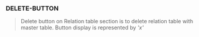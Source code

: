 ### DELETE-BUTTON

> Delete button on Relation table section is to delete relation table with master table. Button display is represented by *'x'*
